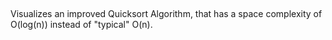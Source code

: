 ##
Visualizes an improved Quicksort Algorithm, that has a space complexity of O(log(n)) instead of "typical" O(n).